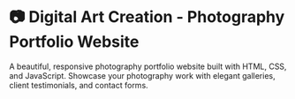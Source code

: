 # 📷 Digital Art Creation - Photography Portfolio Website
A beautiful, responsive photography portfolio website built with HTML, CSS, and JavaScript. Showcase your photography work with elegant galleries, client testimonials, and contact forms.
